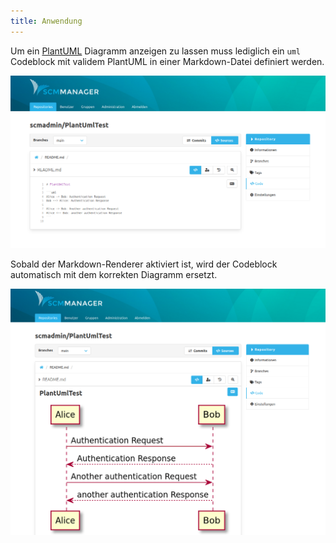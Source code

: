```yaml
---
title: Anwendung
---
```

Um ein [PlantUML](plantuml.com/) Diagramm anzeigen zu lassen muss lediglich ein `uml` Codeblock mit validem
PlantUML in einer Markdown-Datei definiert werden.

![PlantUML Code](assets/PlantUML_Code.png)

Sobald der Markdown-Renderer aktiviert ist, wird der Codeblock automatisch mit dem korrekten Diagramm ersetzt.

![PlantUML Grafik](assets/PlantUML_Rendered.png)
